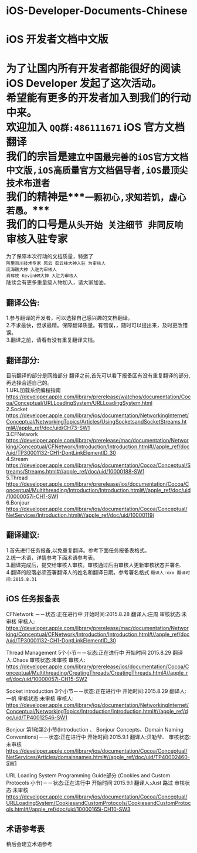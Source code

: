 # iOS-Developer-Documents-Chinese
iOS 开发者文档中文版  
===================================  

为了让国内所有开发者都能很好的阅读iOS Developer 发起了这次活动。
<br>希望能有更多的开发者加入到我们的行动中来。
<br>欢迎加入  `QQ群:486111671`  iOS 官方文档翻译
<br>我们的宗旨是`建立中国最完善的iOS官方文档中文版,iOS高质量官方文档倡导者,iOS最顶尖技术布道者`
<br>我们的精神是***`一颗初心,求知若饥，虚心若愚。`***
<br>我们的口号是`从头开始 关注细节 非同反响`
审核入驻专家
===================================  
为了保障本次行动的文档质量，特邀了
<br>`阿里百川技术专家 风云 茹云峰大神入驻 为审核人`
<br>`庞海礁大神 入驻为审核人`
<br>`肖辉枚 KevinHM大神 入驻为审核人`
<br>陆续会有更多重量级人物加入，请大家加油。
    
翻译公告:  
-----------------------------------  
1.参与翻译的开发者，可以选择自己感兴趣的文档翻译。
<br>2.不求最快，但求最精。保障翻译质量。有错误，，随时可以提出来，及时更改错误。
<br>3.翻译之前，请看有没有重复翻译文档。

翻译部分:  
-----------------------------------  
目前翻译的部分是网络部分
翻译之前,首先可以看下报备区有没有重复翻译的部分,再选择合适自己的。
<br>1.URL加载系统编程指南
https://developer.apple.com/library/prerelease/watchos/documentation/Cocoa/Conceptual/URLLoadingSystem/URLLoadingSystem.html
<br>2.Socket
 https://developer.apple.com/library/ios/documentation/NetworkingInternet/Conceptual/NetworkingTopics/Articles/UsingSocketsandSocketStreams.html#//apple_ref/doc/uid/CH73-SW1
<br>3.CFNetwork
 https://developer.apple.com/library/prerelease/mac/documentation/Networking/Conceptual/CFNetwork/Introduction/Introduction.html#//apple_ref/doc/uid/TP30001132-CH1-DontLinkElementID_30
<br>4.Stream
https://developer.apple.com/library/ios/documentation/Cocoa/Conceptual/Streams/Streams.html#//apple_ref/doc/uid/10000188-SW1
<br>5.Thread
https://developer.apple.com/library/prerelease/ios/documentation/Cocoa/Conceptual/Multithreading/Introduction/Introduction.html#//apple_ref/doc/uid/10000057i-CH1-SW1
<br>6.Bonjour 
https://developer.apple.com/library/ios/documentation/Cocoa/Conceptual/NetServices/Introduction.html#//apple_ref/doc/uid/10000119i

翻译建议:
----------------------------------------------
1.首先进行任务报备,以免重复翻译。参考下面任务报备表格式。
<br>2.统一术语，详情参考下面术语参考表。
<br>3.翻译完成后，提交给审核人审核。审核通过后由审核人更新审核状态并署名.
<br>4.翻译的段落必须签署翻译人的姓名和翻译日期。参考署名格式  `翻译人:xxx 翻译时间:2015.8.31`
    
iOS 任务报备表
---------------------------------------------


CFNetwork －－状态:正在进行中 开始时间:2015.8.28  翻译人:庄周  审核状态:未审核  审核人:
 https://developer.apple.com/library/prerelease/mac/documentation/Networking/Conceptual/CFNetwork/Introduction/Introduction.html#//apple_ref/doc/uid/TP30001132-CH1-DontLinkElementID_30

Thread Management 5个小节－－状态:正在进行中 开始时间:2015.8.29  翻译人:Chaos  审核状态:未审核  审核人:
https://developer.apple.com/library/prerelease/ios/documentation/Cocoa/Conceptual/Multithreading/CreatingThreads/CreatingThreads.html#//apple_ref/doc/uid/10000057i-CH15-SW2

Socket introduction 3个小节－－状态:正在进行中 开始时间:2015.8.29  翻译人:一帆  审核状态:未审核  审核人:
https://developer.apple.com/library/ios/documentation/NetworkingInternet/Conceptual/NetworkingTopics/Introduction/Introduction.html#//apple_ref/doc/uid/TP40012546-SW1

Bonjour 第1和第2小节(Introduction 、 Bonjour Concepts、Domain Naming Conventions)－－状态:正在进行中 开始时间:2015.9.1  翻译人:贝勒爷、  审核状态:未审核 
https://developer.apple.com/library/ios/documentation/Cocoa/Conceptual/NetServices/Articles/domainnames.html#//apple_ref/doc/uid/TP40002460-SW1

URL Loading System Programming Guide部分 (Cookies and Custom Protocols 小节)－－状态:正在进行中 开始时间:2015.9.1  翻译人:Just 路过  审核状态:未审核 
https://developer.apple.com/library/ios/documentation/Cocoa/Conceptual/URLLoadingSystem/CookiesandCustomProtocols/CookiesandCustomProtocols.html#//apple_ref/doc/uid/10000165i-CH10-SW3

术语参考表
----------------------------------------------
稍后会建立术语参考











